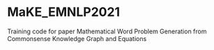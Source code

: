 # MaKE_EMNLP2021
Training code for paper Mathematical Word Problem Generation from Commonsense Knowledge Graph and Equations
